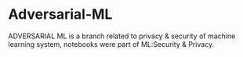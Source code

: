 # Adversarial-ML

ADVERSARIAL ML is a branch related to privacy & security of machine learning system, notebooks were part of ML:Security & Privacy.
